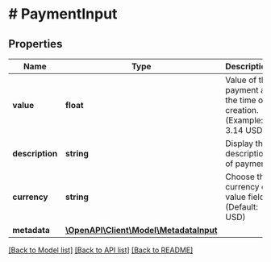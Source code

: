 # # PaymentInput

## Properties

Name | Type | Description | Notes
------------ | ------------- | ------------- | -------------
**value** | **float** | Value of the payment at the time of creation. (Example: 3.14 USD) |
**description** | **string** | Display the description of payment |
**currency** | **string** | Choose the currency of value field (Default: USD) | [optional]
**metadata** | [**\OpenAPI\Client\Model\MetadataInput**](MetadataInput.md) |  | [optional]

[[Back to Model list]](../../README.md#models) [[Back to API list]](../../README.md#endpoints) [[Back to README]](../../README.md)
